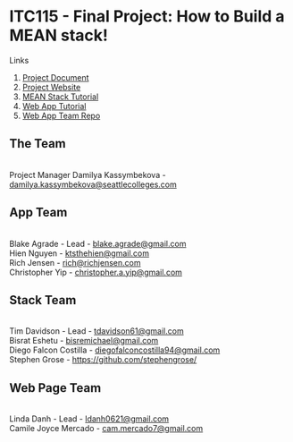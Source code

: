 # ITC115 - Final Project: How to Build a MEAN stack!
Links
1. [Project Document](https://docs.google.com/document/d/1q_lWgWskUPaVd3fPhA7Je9S2-pIlfr6wfdmF1Ii34Ow/edit)  
2. [Project Website](https://lindanhh.github.io/IT115-appstack-website/)
3. [MEAN Stack Tutorial](https://docs.google.com/document/d/1fGoW8douGL39w5bEC2d6rGtUjBk_nkYWf65Spy2CCMk/edit)
4. [Web App Tutorial](https://docs.google.com/document/d/1vVchnxqyBmMSiUVaOCxtnPPvabCoBC9r0Qite-kINOQ/edit)
5. [Web App Team Repo](https://github.com/lhxo/it115webapp) 

## The Team
\
Project Manager
Damilya Kassymbekova - damilya.kassymbekova@seattlecolleges.com

## App Team
\
Blake Agrade - Lead - blake.agrade@gmail.com\
Hien Nguyen - ktsthehien@gmail.com\
Rich Jensen - rich@richjensen.com\
Christopher Yip - christopher.a.yip@gmail.com

## Stack Team
\
Tim Davidson - Lead - tdavidson61@gmail.com\
Bisrat Eshetu - bisremichael@gmail.com\
Diego Falcon Costilla - diegofalconcostilla94@gmail.com\
Stephen Grose - https://github.com/stephengrose/

## Web Page Team
\
Linda Danh - Lead - ldanh0621@gmail.com\
Camile Joyce Mercado - cam.mercado7@gmail.com
